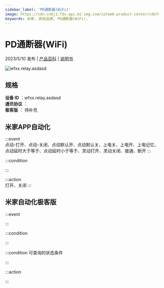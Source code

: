 ```yaml
---
sidebar_label: 'PD通断器(WiFi)'
image: https://cdn.cnbj1.fds.api.mi-img.com/iotweb-product-center/cde7c21db650028314db5b9a6dfbd82a_1681461459873.png?GalaxyAccessKeyId=AKVGLQWBOVIRQ3XLEW&Expires=9223372036854775807&Signature=55aXTNDHLnVc9357bYCgjzYW96Q=
keywords: 米家, 其他品牌, PD通断器(WiFi), 
---
```

# PD通断器(WiFi)

2023/5/10 发布 | [产品百科](https://home.mi.com/webapp/content/baike/product/index.html?model=wfxx.relay.asdasd/) | [说明书](https://home.mi.com/views/introduction.html?model=wfxx.relay.asdasd&region=cn)

![wfxx.relay.asdasd](https://cdn.cnbj1.fds.api.mi-img.com/iotweb-product-center/cde7c21db650028314db5b9a6dfbd82a_1681461459873.png?GalaxyAccessKeyId=AKVGLQWBOVIRQ3XLEW&Expires=9223372036854775807&Signature=55aXTNDHLnVc9357bYCgjzYW96Q=)

## 规格  
> 
**设备 ID** ：wfxx.relay.asdasd  
**通讯协议** ：  
**极客版**  ： 待补充 


## 米家APP自动化  

:::event  
点动-打开、点动-关闭、点动默认开、点动默认关、上电关、上电开、上电记忆、点动延时大于等于、点动延时小于等于、灵动打开、灵动关闭、接通、断开
:::

:::condition  

:::

:::action   
打开、关闭
:::

## 米家自动化极客版  

:::event  

:::

:::condition  

:::

:::condition 可查询的状态条件  

:::

:::action  

:::

        
